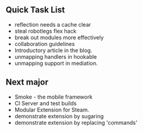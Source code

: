 ## Quick Task List
  * reflection needs a cache clear
  * steal robotlegs flex hack
  * break out modules more effectively
  * collaboration guidelines
  * Introductory article in the blog.
  * unmapping handlers in hookable
  * unmapping support in mediation.

## Next major
  * Smoke - the mobile framework
  * CI Server and test builds
  * Modular Extension for Steam.
  * demonstrate extension by sugaring
  * demonstrate extension by replacing 'commands'
